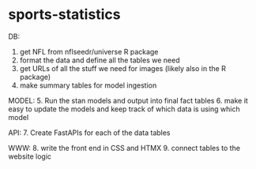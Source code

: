 # sports-statistics



DB:
1. get NFL from nflseedr/universe R package
2. format the data and define all the tables we need
3. get URLs of all the stuff we need for images (likely also in the R package)
4. make summary tables for model ingestion

MODEL:
5. Run the stan models and output into final fact tables
6. make it easy to update the models and keep track of which data is using which model

API:
7. Create FastAPIs for each of the data tables

WWW:
8. write the front end in CSS and HTMX
9. connect tables to the website logic



